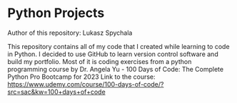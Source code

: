 # Python Projects

Author of this repository: Lukasz Spychala

This repository contains all of my code that I created while
learning to code in Python. I decided to use GitHub to learn 
version control software and build my portfolio.
Most of it is coding exercises from a python programming course by 
Dr. Angela Yu - 100 Days of Code: The Complete Python Pro Bootcamp for 2023 
Link to the course:
https://www.udemy.com/course/100-days-of-code/?src=sac&kw=100+days+of+code
